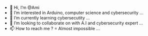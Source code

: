 - 👋 Hi, I’m @Ami
- 👀 I’m interested in Arduino, computer science and cybersecurity ...
- 🌱 I’m currently learning cybersecutity ...
- 💞️ I’m looking to collaborate on with A.I and cybersecurity expert ...
- 📫 How to reach me ? = Almost impossible ...

<!---
loozer377/loozer377 is a ✨ special ✨ repository because its `README.md` (this file) appears on your GitHub profile.
You can click the Preview link to take a look at your changes.
--->
